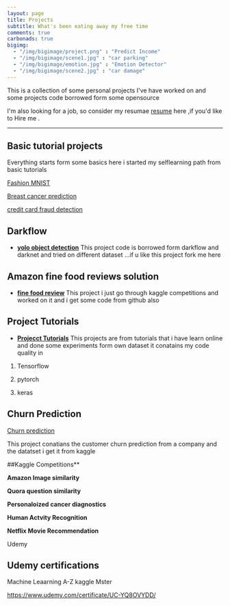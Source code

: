 ```yaml
---
layout: page
title: Projects
subtitle: What's been eating away my free time
comments: true
carbonads: true
bigimg:
  - "/img/bigimage/project.png" : "Predict Income"
  - "/img/bigimage/scene1.jpg" : "car parking"
  - "/img/bigimage/emotion.jpg" : "Emotion Detector"
  - "/img/bigimage/scene2.jpg" : "car damage"
---
```


This is a collection of some personal projects I've have worked on and some projects code borrowed form some opensource 

I'm also looking for a job, so consider my resumae <a href="/resume">resume</a> here ,if you'd like to Hire me . 


---



## Basic tutorial projects
Everything starts form  some basics here i started my selflearning path from basic tutorials

[Fashion MNIST](https://github.com/geekylax/Fashion-MNIST-CNN)

[Breast cancer prediction](https://github.com/geekylax/Breast_cancer_prediction-svm-)

[credit card fraud detection](https://github.com/geekylax/creditcard-frauddetection)

## Darkflow 
- **[yolo object detection](https://github.com/geekylax/Object_detection)** This project code is borrowed form darkflow and darknet and tried on different dataset ...if u like this project fork me  here

## Amazon fine food reviews solution
- **[fine food review](https://github.com/geekylax/Amazon_fine_food_review_solutions)** This project i just go through kaggle competitions and worked on it and i get some code from github also 

## Project Tutorials
- **[Projecct Tutorials](https://github.com/geekylax/Projects_from_Tutorials)** This  projects are from tutorials that i have learn online and done some experiments form own dataset it conatains my code quality in  

1. Tensorflow

2. pytorch

3. keras

## Churn Prediction 
[Churn prediction](https://github.com/geekylax/Churn_prediction)

This project conatians the customer churn  prediction from a company and the datatset i get it from kaggle 


##Kaggle Competitions** 

**Amazon Image similarity** 


**Quora question similarity** 


**Personaloized cancer diagnostics**



**Human Actvity Recognition**



**Netflix Movie Recommendation**

Udemy 

## Udemy certifications 

Machine Leaarning A-Z kaggle Mster

https://www.udemy.com/certificate/UC-YQ8OVYDD/